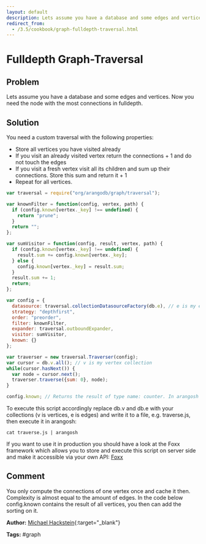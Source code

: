 ```yaml
---
layout: default
description: Lets assume you have a database and some edges and vertices
redirect_from:
  - /3.5/cookbook/graph-fulldepth-traversal.html
---
```

Fulldepth Graph-Traversal
=========================

Problem
-------

Lets assume you have a database and some edges and vertices. Now you need the node with the most connections in fulldepth.

Solution
--------

You need a custom traversal with the following properties:

- Store all vertices you have visited already
- If you visit an already visited vertex return the connections + 1 and do not touch the edges
- If you visit a fresh vertex visit all its children and sum up their connections. Store this sum and return it + 1
- Repeat for all vertices.

```js
var traversal = require("org/arangodb/graph/traversal");

var knownFilter = function(config, vertex, path) {
  if (config.known[vertex._key] !== undefined) {
    return "prune";
  }
  return "";
};

var sumVisitor = function(config, result, vertex, path) {
  if (config.known[vertex._key] !== undefined) {
    result.sum += config.known[vertex._key];
  } else {
    config.known[vertex._key] = result.sum;
  }
  result.sum += 1;
  return;
};

var config = {
  datasource: traversal.collectionDatasourceFactory(db.e), // e is my edge collection
  strategy: "depthfirst",
  order: "preorder",
  filter: knownFilter,
  expander: traversal.outboundExpander,
  visitor: sumVisitor,
  known: {}
};

var traverser = new traversal.Traverser(config);
var cursor = db.v.all(); // v is my vertex collection
while(cursor.hasNext()) {
  var node = cursor.next();
  traverser.traverse({sum: 0}, node);
}

config.known; // Returns the result of type name: counter. In arangosh this will print out complete result
```

To execute this script accordingly replace db.v and db.e with your collections
(v is vertices, e is edges) and write it to a file, e.g. traverse.js,
then execute it in arangosh:

```
cat traverse.js | arangosh
```

If you want to use it in production you should have a look at the Foxx framework which allows
you to store and execute this script on server side and make it accessible via your own API:
[Foxx](../foxx.html)


Comment
-------

You only compute the connections of one vertex once and cache it then.
Complexity is almost equal to the amount of edges.
In the code below config.known contains the result of all vertices, you then can add the sorting on it.

**Author:** [Michael Hackstein](https://github.com/mchacki){:target="_blank"}

**Tags:** #graph
